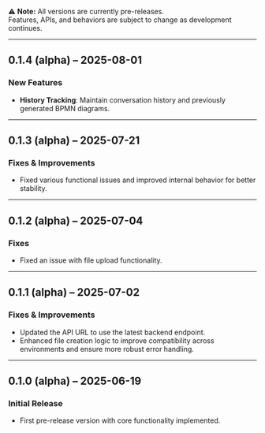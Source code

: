 
⚠️ **Note:** All versions are currently pre-releases.  
Features, APIs, and behaviors are subject to change as development continues.

---
## 0.1.4 (alpha) – 2025-08-01  
### New Features  
- **History Tracking**: Maintain conversation history and previously generated BPMN diagrams. 

---

## 0.1.3 (alpha) – 2025-07-21  
### Fixes & Improvements  
- Fixed various functional issues and improved internal behavior for better stability.  

---

## 0.1.2 (alpha) – 2025-07-04  
### Fixes  
- Fixed an issue with file upload functionality.

---

## 0.1.1 (alpha) – 2025-07-02  
### Fixes & Improvements  
- Updated the API URL to use the latest backend endpoint.  
- Enhanced file creation logic to improve compatibility across environments and ensure more robust error handling.  

---

## 0.1.0 (alpha) – 2025-06-19  
### Initial Release  
- First pre-release version with core functionality implemented.
